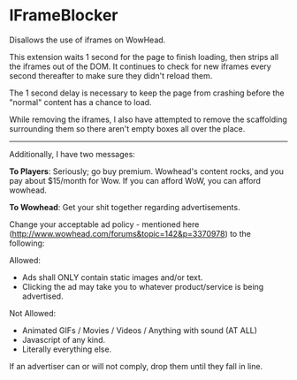 # IFrameBlocker
Disallows the use of iframes on WowHead.

This extension waits 1 second for the page to finish loading, then strips all the iframes out of the DOM.  It continues
to check for new iframes every second thereafter to make sure they didn't reload them.

The 1 second delay is necessary to keep the page from crashing before the "normal" content has a chance to load.

While removing the iframes, I also have attempted to remove the scaffolding surrounding them so there aren't empty boxes
all over the place.

---

Additionally, I have two messages:

__To Players__:  Seriously; go buy premium.  Wowhead's content rocks, and you pay about $15/month for Wow.  If you can
afford WoW, you can afford wowhead.

__To Wowhead__:  Get your shit together regarding advertisements.

Change your acceptable ad policy - mentioned here (http://www.wowhead.com/forums&topic=142&p=3370978) to the following:

Allowed:
* Ads shall ONLY contain static images and/or text.
* Clicking the ad may take you to whatever product/service is being advertised.

Not Allowed:
* Animated GIFs / Movies / Videos / Anything with sound (AT ALL)
* Javascript of any kind.
* Literally everything else.

If an advertiser can or will not comply, drop them until they fall in line.